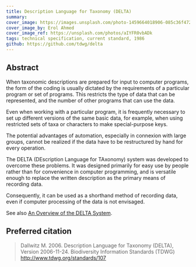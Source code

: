 ```yaml
---
title: Description Language for Taxonomy (DELTA)
summary: 
cover_image: https://images.unsplash.com/photo-1459664018906-085c36f472af
cover_image_by: Erol Ahmed
cover_image_ref: https://unsplash.com/photos/aIYFR0vbADk
tags: technical specification, current standard, 1986
github: https://github.com/tdwg/delta
---
```


<!-- copied from GitHub respository -->

## Abstract

When taxonomic descriptions are prepared for input to computer programs, the form of the coding is usually dictated by the requirements of a particular program or set of programs. This restricts the type of data that can be represented, and the number of other programs that can use the data.

Even when working with a particular program, it is frequently necessary to set up different versions of the same basic data, for example, when using restricted sets of taxa or characters to make special-purpose keys.

The potential advantages of automation, especially in connexion with large groups, cannot be realized if the data have to be restructured by hand for every operation.

The DELTA (DEscription Language for TAxonomy) system was developed to overcome these problems. It was designed primarily for easy use by people rather than for convenience in computer programming, and is versatile enough to replace the written description as the primary means of recording data.

Consequently, it can be used as a shorthand method of recording data, even if computer processing of the data is not envisaged.

See also [An Overview of the DELTA System](http://delta-intkey.com/).

## Preferred citation

> Dallwitz M. 2006. Description Language for Taxonomy (DELTA), Version 2006-11-24. Biodiversity Information Standards (TDWG) http://www.tdwg.org/standards/107

